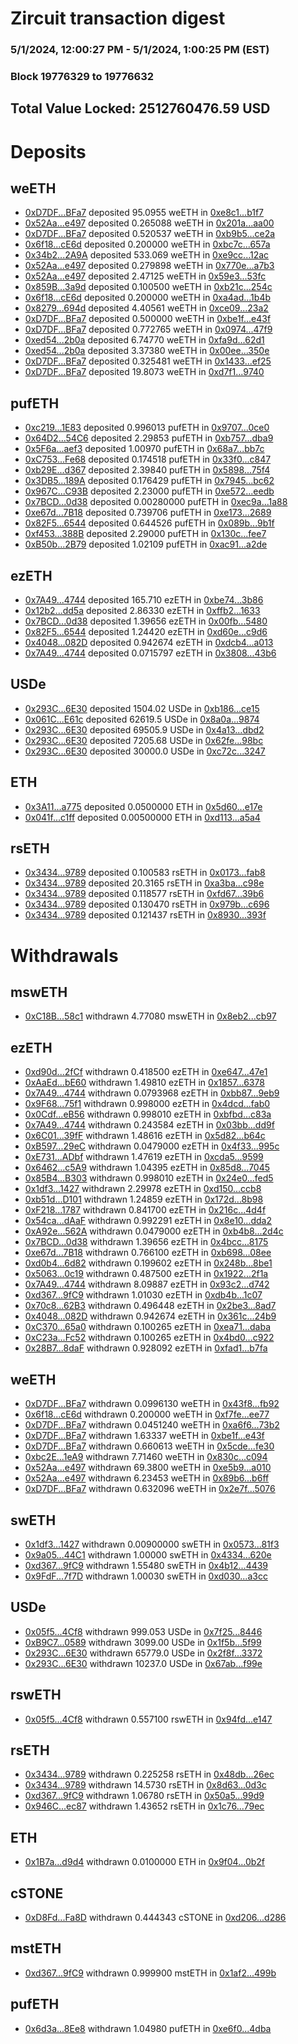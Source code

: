 # Zircuit transaction digest
### 5/1/2024, 12:00:27 PM - 5/1/2024, 1:00:25 PM (EST)
### Block 19776329 to 19776632

## Total Value Locked: 2512760476.59 USD

# Deposits
## weETH
- [0xD7DF...BFa7](https://etherscan.io/address/0xD7DF7E085214743530afF339aFC420c7c720BFa7) deposited 95.0955 weETH in [0xe8c1...b1f7](https://etherscan.io/tx/0xD7DF7E085214743530afF339aFC420c7c720BFa7)
- [0x52Aa...e497](https://etherscan.io/address/0x52Aa899454998Be5b000Ad077a46Bbe360F4e497) deposited 0.265088 weETH in [0x201a...aa00](https://etherscan.io/tx/0x52Aa899454998Be5b000Ad077a46Bbe360F4e497)
- [0xD7DF...BFa7](https://etherscan.io/address/0xD7DF7E085214743530afF339aFC420c7c720BFa7) deposited 0.520537 weETH in [0xb9b5...ce2a](https://etherscan.io/tx/0xD7DF7E085214743530afF339aFC420c7c720BFa7)
- [0x6f18...cE6d](https://etherscan.io/address/0x6f18Cf7f1F6e2768799c0DeE6c7b2a4368CCcE6d) deposited 0.200000 weETH in [0xbc7c...657a](https://etherscan.io/tx/0x6f18Cf7f1F6e2768799c0DeE6c7b2a4368CCcE6d)
- [0x34b2...2A9A](https://etherscan.io/address/0x34b2e4CC56B7160d86951310b7351E7983842A9A) deposited 533.069 weETH in [0xe9cc...12ac](https://etherscan.io/tx/0x34b2e4CC56B7160d86951310b7351E7983842A9A)
- [0x52Aa...e497](https://etherscan.io/address/0x52Aa899454998Be5b000Ad077a46Bbe360F4e497) deposited 0.279898 weETH in [0x770e...a7b3](https://etherscan.io/tx/0x52Aa899454998Be5b000Ad077a46Bbe360F4e497)
- [0x52Aa...e497](https://etherscan.io/address/0x52Aa899454998Be5b000Ad077a46Bbe360F4e497) deposited 2.47125 weETH in [0x59e3...53fc](https://etherscan.io/tx/0x52Aa899454998Be5b000Ad077a46Bbe360F4e497)
- [0x859B...3a9d](https://etherscan.io/address/0x859B7A4dE06b3cDa933B2F718F73e55248323a9d) deposited 0.100500 weETH in [0xb21c...254c](https://etherscan.io/tx/0x859B7A4dE06b3cDa933B2F718F73e55248323a9d)
- [0x6f18...cE6d](https://etherscan.io/address/0x6f18Cf7f1F6e2768799c0DeE6c7b2a4368CCcE6d) deposited 0.200000 weETH in [0xa4ad...1b4b](https://etherscan.io/tx/0x6f18Cf7f1F6e2768799c0DeE6c7b2a4368CCcE6d)
- [0x8279...694d](https://etherscan.io/address/0x827917374a4771d27D01f7a11c336Be5C91b694d) deposited 4.40561 weETH in [0xce09...23a2](https://etherscan.io/tx/0x827917374a4771d27D01f7a11c336Be5C91b694d)
- [0xD7DF...BFa7](https://etherscan.io/address/0xD7DF7E085214743530afF339aFC420c7c720BFa7) deposited 0.500000 weETH in [0xbe1f...e43f](https://etherscan.io/tx/0xD7DF7E085214743530afF339aFC420c7c720BFa7)
- [0xD7DF...BFa7](https://etherscan.io/address/0xD7DF7E085214743530afF339aFC420c7c720BFa7) deposited 0.772765 weETH in [0x0974...47f9](https://etherscan.io/tx/0xD7DF7E085214743530afF339aFC420c7c720BFa7)
- [0xed54...2b0a](https://etherscan.io/address/0xed547776687bED75197CdfF619923353d35D2b0a) deposited 6.74770 weETH in [0xfa9d...62d1](https://etherscan.io/tx/0xed547776687bED75197CdfF619923353d35D2b0a)
- [0xed54...2b0a](https://etherscan.io/address/0xed547776687bED75197CdfF619923353d35D2b0a) deposited 3.37380 weETH in [0x00ee...350e](https://etherscan.io/tx/0xed547776687bED75197CdfF619923353d35D2b0a)
- [0xD7DF...BFa7](https://etherscan.io/address/0xD7DF7E085214743530afF339aFC420c7c720BFa7) deposited 0.325481 weETH in [0x1433...ef25](https://etherscan.io/tx/0xD7DF7E085214743530afF339aFC420c7c720BFa7)
- [0xD7DF...BFa7](https://etherscan.io/address/0xD7DF7E085214743530afF339aFC420c7c720BFa7) deposited 19.8073 weETH in [0xd7f1...9740](https://etherscan.io/tx/0xD7DF7E085214743530afF339aFC420c7c720BFa7)
## pufETH
- [0xc219...1E83](https://etherscan.io/address/0xc2192FeE8c65B439D07Ea2c711eDF5749aE31E83) deposited 0.996013 pufETH in [0x9707...0ce0](https://etherscan.io/tx/0xc2192FeE8c65B439D07Ea2c711eDF5749aE31E83)
- [0x64D2...54C6](https://etherscan.io/address/0x64D2F0608aF6D9041cDa0143BfFa9ABC6b6854C6) deposited 2.29853 pufETH in [0xb757...dba9](https://etherscan.io/tx/0x64D2F0608aF6D9041cDa0143BfFa9ABC6b6854C6)
- [0x5F6a...aef3](https://etherscan.io/address/0x5F6af52690818502cf54cC9f0A4782c8c0d8aef3) deposited 1.00970 pufETH in [0x68a7...bb7c](https://etherscan.io/tx/0x5F6af52690818502cf54cC9f0A4782c8c0d8aef3)
- [0xC753...Fe68](https://etherscan.io/address/0xC753AAd7DA922ca9378D8f09CB5986F359E2Fe68) deposited 0.174518 pufETH in [0x33f0...c847](https://etherscan.io/tx/0xC753AAd7DA922ca9378D8f09CB5986F359E2Fe68)
- [0xb29E...d367](https://etherscan.io/address/0xb29Ec5c2Bb4c202517663018DD7CF891CdE4d367) deposited 2.39840 pufETH in [0x5898...75f4](https://etherscan.io/tx/0xb29Ec5c2Bb4c202517663018DD7CF891CdE4d367)
- [0x3DB5...189A](https://etherscan.io/address/0x3DB5b38ef4b433D9C6A664Bd35551BE73313189A) deposited 0.176429 pufETH in [0x7945...bc62](https://etherscan.io/tx/0x3DB5b38ef4b433D9C6A664Bd35551BE73313189A)
- [0x967C...C93B](https://etherscan.io/address/0x967C692EEE82d68bc01d8B89f8D31F967Eb8C93B) deposited 2.23000 pufETH in [0xe572...eedb](https://etherscan.io/tx/0x967C692EEE82d68bc01d8B89f8D31F967Eb8C93B)
- [0x7BCD...0d38](https://etherscan.io/address/0x7BCDC8d492A64c0396bc87EA796a43CF41010d38) deposited 0.00280000 pufETH in [0xec9a...1a88](https://etherscan.io/tx/0x7BCDC8d492A64c0396bc87EA796a43CF41010d38)
- [0xe67d...7B18](https://etherscan.io/address/0xe67d3b0BDfd1D853FBcE6C0898b464e332a67B18) deposited 0.739706 pufETH in [0xe173...2689](https://etherscan.io/tx/0xe67d3b0BDfd1D853FBcE6C0898b464e332a67B18)
- [0x82F5...6544](https://etherscan.io/address/0x82F50eCE44AA21B3C1C8076C98b924Fb3a586544) deposited 0.644526 pufETH in [0x089b...9b1f](https://etherscan.io/tx/0x82F50eCE44AA21B3C1C8076C98b924Fb3a586544)
- [0xf453...388B](https://etherscan.io/address/0xf4536f87d377ca0F179F3427648588bFD0F5388B) deposited 2.29000 pufETH in [0x130c...fee7](https://etherscan.io/tx/0xf4536f87d377ca0F179F3427648588bFD0F5388B)
- [0xB50b...2B79](https://etherscan.io/address/0xB50b5765e1469436B293eF493E8fb0A8Fb172B79) deposited 1.02109 pufETH in [0xac91...a2de](https://etherscan.io/tx/0xB50b5765e1469436B293eF493E8fb0A8Fb172B79)
## ezETH
- [0x7A49...4744](https://etherscan.io/address/0x7A493Be5c2ce014cD049Bf178a1ac0Db1B434744) deposited 165.710 ezETH in [0xbe74...3b86](https://etherscan.io/tx/0x7A493Be5c2ce014cD049Bf178a1ac0Db1B434744)
- [0x12b2...dd5a](https://etherscan.io/address/0x12b242CDAd31e395BfA9880DB431AA7b3853dd5a) deposited 2.86330 ezETH in [0xffb2...1633](https://etherscan.io/tx/0x12b242CDAd31e395BfA9880DB431AA7b3853dd5a)
- [0x7BCD...0d38](https://etherscan.io/address/0x7BCDC8d492A64c0396bc87EA796a43CF41010d38) deposited 1.39656 ezETH in [0x00fb...5480](https://etherscan.io/tx/0x7BCDC8d492A64c0396bc87EA796a43CF41010d38)
- [0x82F5...6544](https://etherscan.io/address/0x82F50eCE44AA21B3C1C8076C98b924Fb3a586544) deposited 1.24420 ezETH in [0xd60e...c9d6](https://etherscan.io/tx/0x82F50eCE44AA21B3C1C8076C98b924Fb3a586544)
- [0x4048...082D](https://etherscan.io/address/0x40481DFE6eEFdB483b153161b3B571C6e631082D) deposited 0.942674 ezETH in [0xdcb4...a013](https://etherscan.io/tx/0x40481DFE6eEFdB483b153161b3B571C6e631082D)
- [0x7A49...4744](https://etherscan.io/address/0x7A493Be5c2ce014cD049Bf178a1ac0Db1B434744) deposited 0.0715797 ezETH in [0x3808...43b6](https://etherscan.io/tx/0x7A493Be5c2ce014cD049Bf178a1ac0Db1B434744)
## USDe
- [0x293C...6E30](https://etherscan.io/address/0x293C6937D8D82e05B01335F7B33FBA0c8e256E30) deposited 1504.02 USDe in [0xb186...ce15](https://etherscan.io/tx/0x293C6937D8D82e05B01335F7B33FBA0c8e256E30)
- [0x061C...E61c](https://etherscan.io/address/0x061C594850b9fAE25cB8F832Cf24E69fB0CfE61c) deposited 62619.5 USDe in [0x8a0a...9874](https://etherscan.io/tx/0x061C594850b9fAE25cB8F832Cf24E69fB0CfE61c)
- [0x293C...6E30](https://etherscan.io/address/0x293C6937D8D82e05B01335F7B33FBA0c8e256E30) deposited 69505.9 USDe in [0x4a13...dbd2](https://etherscan.io/tx/0x293C6937D8D82e05B01335F7B33FBA0c8e256E30)
- [0x293C...6E30](https://etherscan.io/address/0x293C6937D8D82e05B01335F7B33FBA0c8e256E30) deposited 7205.68 USDe in [0x62fe...98bc](https://etherscan.io/tx/0x293C6937D8D82e05B01335F7B33FBA0c8e256E30)
- [0x293C...6E30](https://etherscan.io/address/0x293C6937D8D82e05B01335F7B33FBA0c8e256E30) deposited 30000.0 USDe in [0xc72c...3247](https://etherscan.io/tx/0x293C6937D8D82e05B01335F7B33FBA0c8e256E30)
## ETH
- [0x3A11...a775](https://etherscan.io/address/0x3A11d5bE8dE6069f18EB995050E9F0A801fDa775) deposited 0.0500000 ETH in [0x5d60...e17e](https://etherscan.io/tx/0x3A11d5bE8dE6069f18EB995050E9F0A801fDa775)
- [0x041f...c1ff](https://etherscan.io/address/0x041feae93C2E4b66e3A0Cd7EA8d9B82bC79Ec1ff) deposited 0.00500000 ETH in [0xd113...a5a4](https://etherscan.io/tx/0x041feae93C2E4b66e3A0Cd7EA8d9B82bC79Ec1ff)
## rsETH
- [0x3434...9789](https://etherscan.io/address/0x34349c5569e7B846c3558961552D2202760A9789) deposited 0.100583 rsETH in [0x0173...fab8](https://etherscan.io/tx/0x34349c5569e7B846c3558961552D2202760A9789)
- [0x3434...9789](https://etherscan.io/address/0x34349c5569e7B846c3558961552D2202760A9789) deposited 20.3165 rsETH in [0xa3ba...c98e](https://etherscan.io/tx/0x34349c5569e7B846c3558961552D2202760A9789)
- [0x3434...9789](https://etherscan.io/address/0x34349c5569e7B846c3558961552D2202760A9789) deposited 0.118577 rsETH in [0xfd67...39b6](https://etherscan.io/tx/0x34349c5569e7B846c3558961552D2202760A9789)
- [0x3434...9789](https://etherscan.io/address/0x34349c5569e7B846c3558961552D2202760A9789) deposited 0.130470 rsETH in [0x979b...c696](https://etherscan.io/tx/0x34349c5569e7B846c3558961552D2202760A9789)
- [0x3434...9789](https://etherscan.io/address/0x34349c5569e7B846c3558961552D2202760A9789) deposited 0.121437 rsETH in [0x8930...393f](https://etherscan.io/tx/0x34349c5569e7B846c3558961552D2202760A9789)
# Withdrawals
## mswETH
- [0xC18B...58c1](https://etherscan.io/address/0xC18B43ED89D57EaB52E217D73d40C3f8e10858c1) withdrawn 4.77080 mswETH in [0x8eb2...cb97](https://etherscan.io/tx/0xC18B43ED89D57EaB52E217D73d40C3f8e10858c1)
## ezETH
- [0xd90d...2fCf](https://etherscan.io/address/0xd90d5aE46165cbd6bFCdD9bDb885915E9E352fCf) withdrawn 0.418500 ezETH in [0xe647...47e1](https://etherscan.io/tx/0xd90d5aE46165cbd6bFCdD9bDb885915E9E352fCf)
- [0xAaEd...bE60](https://etherscan.io/address/0xAaEdd7D337815d10B9bd4e2430a2172F881EbE60) withdrawn 1.49810 ezETH in [0x1857...6378](https://etherscan.io/tx/0xAaEdd7D337815d10B9bd4e2430a2172F881EbE60)
- [0x7A49...4744](https://etherscan.io/address/0x7A493Be5c2ce014cD049Bf178a1ac0Db1B434744) withdrawn 0.0793968 ezETH in [0xbb87...9eb9](https://etherscan.io/tx/0x7A493Be5c2ce014cD049Bf178a1ac0Db1B434744)
- [0x9F68...75f1](https://etherscan.io/address/0x9F6810A42184c9e8d0D7D0E842E7a97b334B75f1) withdrawn 0.998000 ezETH in [0x4dcd...fab0](https://etherscan.io/tx/0x9F6810A42184c9e8d0D7D0E842E7a97b334B75f1)
- [0x0Cdf...eB56](https://etherscan.io/address/0x0Cdf2af757173DcCeBdd2583968A1143e4bDeB56) withdrawn 0.998010 ezETH in [0xbfbd...c83a](https://etherscan.io/tx/0x0Cdf2af757173DcCeBdd2583968A1143e4bDeB56)
- [0x7A49...4744](https://etherscan.io/address/0x7A493Be5c2ce014cD049Bf178a1ac0Db1B434744) withdrawn 0.243584 ezETH in [0x03bb...dd9f](https://etherscan.io/tx/0x7A493Be5c2ce014cD049Bf178a1ac0Db1B434744)
- [0x6C01...39fF](https://etherscan.io/address/0x6C0149ce0CccC9613cF72B0d4AaDF298257139fF) withdrawn 1.48616 ezETH in [0x5d82...b64c](https://etherscan.io/tx/0x6C0149ce0CccC9613cF72B0d4AaDF298257139fF)
- [0xB597...29eC](https://etherscan.io/address/0xB5975F22A566CF59D88aF2C614CE37Fd9f1329eC) withdrawn 0.0479000 ezETH in [0x4f33...995c](https://etherscan.io/tx/0xB5975F22A566CF59D88aF2C614CE37Fd9f1329eC)
- [0xE731...ADbf](https://etherscan.io/address/0xE731566227550469636E48d1f4349005a4D9ADbf) withdrawn 1.47619 ezETH in [0xcda5...9599](https://etherscan.io/tx/0xE731566227550469636E48d1f4349005a4D9ADbf)
- [0x6462...c5A9](https://etherscan.io/address/0x6462E7d38f495Fb1E0670d6E16898393F589c5A9) withdrawn 1.04395 ezETH in [0x85d8...7045](https://etherscan.io/tx/0x6462E7d38f495Fb1E0670d6E16898393F589c5A9)
- [0x85B4...B303](https://etherscan.io/address/0x85B4d72d9c4be619f19C2F13bF06cC0C7323B303) withdrawn 0.998010 ezETH in [0x24e0...fed5](https://etherscan.io/tx/0x85B4d72d9c4be619f19C2F13bF06cC0C7323B303)
- [0x1df3...1427](https://etherscan.io/address/0x1df39cc682e88677C7ec8a54ca784aBFDFD71427) withdrawn 2.29978 ezETH in [0xd150...ccb8](https://etherscan.io/tx/0x1df39cc682e88677C7ec8a54ca784aBFDFD71427)
- [0xb51d...D101](https://etherscan.io/address/0xb51d6de1E1eaEFc010dAb1eD33e5742c1348D101) withdrawn 1.24859 ezETH in [0x172d...8b98](https://etherscan.io/tx/0xb51d6de1E1eaEFc010dAb1eD33e5742c1348D101)
- [0xF218...1787](https://etherscan.io/address/0xF218e9DB5a80F0faB86a7602c9A4f1d28F5f1787) withdrawn 0.841700 ezETH in [0x216c...4d4f](https://etherscan.io/tx/0xF218e9DB5a80F0faB86a7602c9A4f1d28F5f1787)
- [0x54ca...dAaF](https://etherscan.io/address/0x54ca45D7b2252a5A466959bED2862554b0FDdAaF) withdrawn 0.992291 ezETH in [0x8e10...dda2](https://etherscan.io/tx/0x54ca45D7b2252a5A466959bED2862554b0FDdAaF)
- [0xA92e...562A](https://etherscan.io/address/0xA92eBab998525C10F43EC5b2a4289ea4215A562A) withdrawn 0.0479000 ezETH in [0xb4b8...2d4c](https://etherscan.io/tx/0xA92eBab998525C10F43EC5b2a4289ea4215A562A)
- [0x7BCD...0d38](https://etherscan.io/address/0x7BCDC8d492A64c0396bc87EA796a43CF41010d38) withdrawn 1.39656 ezETH in [0x4bcc...8175](https://etherscan.io/tx/0x7BCDC8d492A64c0396bc87EA796a43CF41010d38)
- [0xe67d...7B18](https://etherscan.io/address/0xe67d3b0BDfd1D853FBcE6C0898b464e332a67B18) withdrawn 0.766100 ezETH in [0xb698...08ee](https://etherscan.io/tx/0xe67d3b0BDfd1D853FBcE6C0898b464e332a67B18)
- [0xd0b4...6d82](https://etherscan.io/address/0xd0b46935a8e80c7dbEDc196e443d62725a496d82) withdrawn 0.199602 ezETH in [0x248b...8be1](https://etherscan.io/tx/0xd0b46935a8e80c7dbEDc196e443d62725a496d82)
- [0x5063...0c19](https://etherscan.io/address/0x5063CA919836aC8298b68bc8a2821A0e696e0c19) withdrawn 0.487500 ezETH in [0x1922...2f1a](https://etherscan.io/tx/0x5063CA919836aC8298b68bc8a2821A0e696e0c19)
- [0x7A49...4744](https://etherscan.io/address/0x7A493Be5c2ce014cD049Bf178a1ac0Db1B434744) withdrawn 8.09887 ezETH in [0x93c2...d742](https://etherscan.io/tx/0x7A493Be5c2ce014cD049Bf178a1ac0Db1B434744)
- [0xd367...9fC9](https://etherscan.io/address/0xd367Cc0eD0955dbF88AFc83fB1c7ACc5f4839fC9) withdrawn 1.01030 ezETH in [0xdb4b...1c07](https://etherscan.io/tx/0xd367Cc0eD0955dbF88AFc83fB1c7ACc5f4839fC9)
- [0x70c8...62B3](https://etherscan.io/address/0x70c8aC594cA9FB6181Df8E29E23D06954F4162B3) withdrawn 0.496448 ezETH in [0x2be3...8ad7](https://etherscan.io/tx/0x70c8aC594cA9FB6181Df8E29E23D06954F4162B3)
- [0x4048...082D](https://etherscan.io/address/0x40481DFE6eEFdB483b153161b3B571C6e631082D) withdrawn 0.942674 ezETH in [0x361c...24b9](https://etherscan.io/tx/0x40481DFE6eEFdB483b153161b3B571C6e631082D)
- [0xC370...65a0](https://etherscan.io/address/0xC37080c08EcB568938F6C8CD774A3200D07965a0) withdrawn 0.100265 ezETH in [0xea71...daba](https://etherscan.io/tx/0xC37080c08EcB568938F6C8CD774A3200D07965a0)
- [0xC23a...Fc52](https://etherscan.io/address/0xC23a2Bc59b3861114A83bA77377b3a523C27Fc52) withdrawn 0.100265 ezETH in [0x4bd0...c922](https://etherscan.io/tx/0xC23a2Bc59b3861114A83bA77377b3a523C27Fc52)
- [0x28B7...8daF](https://etherscan.io/address/0x28B76Eb97c7522DeDBC40b4eddE58dA3fD118daF) withdrawn 0.928092 ezETH in [0xfad1...b7fa](https://etherscan.io/tx/0x28B76Eb97c7522DeDBC40b4eddE58dA3fD118daF)
## weETH
- [0xD7DF...BFa7](https://etherscan.io/address/0xD7DF7E085214743530afF339aFC420c7c720BFa7) withdrawn 0.0996130 weETH in [0x43f8...fb92](https://etherscan.io/tx/0xD7DF7E085214743530afF339aFC420c7c720BFa7)
- [0x6f18...cE6d](https://etherscan.io/address/0x6f18Cf7f1F6e2768799c0DeE6c7b2a4368CCcE6d) withdrawn 0.200000 weETH in [0xf7fe...ee77](https://etherscan.io/tx/0x6f18Cf7f1F6e2768799c0DeE6c7b2a4368CCcE6d)
- [0xD7DF...BFa7](https://etherscan.io/address/0xD7DF7E085214743530afF339aFC420c7c720BFa7) withdrawn 0.0451240 weETH in [0xa6f6...73b2](https://etherscan.io/tx/0xD7DF7E085214743530afF339aFC420c7c720BFa7)
- [0xD7DF...BFa7](https://etherscan.io/address/0xD7DF7E085214743530afF339aFC420c7c720BFa7) withdrawn 1.63337 weETH in [0xbe1f...e43f](https://etherscan.io/tx/0xD7DF7E085214743530afF339aFC420c7c720BFa7)
- [0xD7DF...BFa7](https://etherscan.io/address/0xD7DF7E085214743530afF339aFC420c7c720BFa7) withdrawn 0.660613 weETH in [0x5cde...fe30](https://etherscan.io/tx/0xD7DF7E085214743530afF339aFC420c7c720BFa7)
- [0xbc2E...1eA9](https://etherscan.io/address/0xbc2E07a461ef6194545c4BBAd0e3F64679331eA9) withdrawn 7.71460 weETH in [0x830c...c094](https://etherscan.io/tx/0xbc2E07a461ef6194545c4BBAd0e3F64679331eA9)
- [0x52Aa...e497](https://etherscan.io/address/0x52Aa899454998Be5b000Ad077a46Bbe360F4e497) withdrawn 69.3800 weETH in [0xe5b9...a010](https://etherscan.io/tx/0x52Aa899454998Be5b000Ad077a46Bbe360F4e497)
- [0x52Aa...e497](https://etherscan.io/address/0x52Aa899454998Be5b000Ad077a46Bbe360F4e497) withdrawn 6.23453 weETH in [0x89b6...b6ff](https://etherscan.io/tx/0x52Aa899454998Be5b000Ad077a46Bbe360F4e497)
- [0xD7DF...BFa7](https://etherscan.io/address/0xD7DF7E085214743530afF339aFC420c7c720BFa7) withdrawn 0.632096 weETH in [0x2e7f...5076](https://etherscan.io/tx/0xD7DF7E085214743530afF339aFC420c7c720BFa7)
## swETH
- [0x1df3...1427](https://etherscan.io/address/0x1df39cc682e88677C7ec8a54ca784aBFDFD71427) withdrawn 0.00900000 swETH in [0x0573...81f3](https://etherscan.io/tx/0x1df39cc682e88677C7ec8a54ca784aBFDFD71427)
- [0x9a05...44C1](https://etherscan.io/address/0x9a05a906231e0959208B2f76B89678C9fAf044C1) withdrawn 1.00000 swETH in [0x4334...620e](https://etherscan.io/tx/0x9a05a906231e0959208B2f76B89678C9fAf044C1)
- [0xd367...9fC9](https://etherscan.io/address/0xd367Cc0eD0955dbF88AFc83fB1c7ACc5f4839fC9) withdrawn 1.55480 swETH in [0x4b12...4439](https://etherscan.io/tx/0xd367Cc0eD0955dbF88AFc83fB1c7ACc5f4839fC9)
- [0x9FdF...7f7D](https://etherscan.io/address/0x9FdFEF28ccAA40182885D76da88CD23AB2F07f7D) withdrawn 1.00030 swETH in [0xd030...a3cc](https://etherscan.io/tx/0x9FdFEF28ccAA40182885D76da88CD23AB2F07f7D)
## USDe
- [0x05f5...4Cf8](https://etherscan.io/address/0x05f594A1cD1E040B10305fb085Ea135463Cd4Cf8) withdrawn 999.053 USDe in [0x7f25...8446](https://etherscan.io/tx/0x05f594A1cD1E040B10305fb085Ea135463Cd4Cf8)
- [0xB9C7...0589](https://etherscan.io/address/0xB9C72FE30D727D034448b0C0ca115Fd0e5600589) withdrawn 3099.00 USDe in [0x1f5b...5f99](https://etherscan.io/tx/0xB9C72FE30D727D034448b0C0ca115Fd0e5600589)
- [0x293C...6E30](https://etherscan.io/address/0x293C6937D8D82e05B01335F7B33FBA0c8e256E30) withdrawn 65779.0 USDe in [0x2f8f...3372](https://etherscan.io/tx/0x293C6937D8D82e05B01335F7B33FBA0c8e256E30)
- [0x293C...6E30](https://etherscan.io/address/0x293C6937D8D82e05B01335F7B33FBA0c8e256E30) withdrawn 10237.0 USDe in [0x67ab...f99e](https://etherscan.io/tx/0x293C6937D8D82e05B01335F7B33FBA0c8e256E30)
## rswETH
- [0x05f5...4Cf8](https://etherscan.io/address/0x05f594A1cD1E040B10305fb085Ea135463Cd4Cf8) withdrawn 0.557100 rswETH in [0x94fd...e147](https://etherscan.io/tx/0x05f594A1cD1E040B10305fb085Ea135463Cd4Cf8)
## rsETH
- [0x3434...9789](https://etherscan.io/address/0x34349c5569e7B846c3558961552D2202760A9789) withdrawn 0.225258 rsETH in [0x48db...26ec](https://etherscan.io/tx/0x34349c5569e7B846c3558961552D2202760A9789)
- [0x3434...9789](https://etherscan.io/address/0x34349c5569e7B846c3558961552D2202760A9789) withdrawn 14.5730 rsETH in [0x8d63...0d3c](https://etherscan.io/tx/0x34349c5569e7B846c3558961552D2202760A9789)
- [0xd367...9fC9](https://etherscan.io/address/0xd367Cc0eD0955dbF88AFc83fB1c7ACc5f4839fC9) withdrawn 1.06780 rsETH in [0x50a5...99d9](https://etherscan.io/tx/0xd367Cc0eD0955dbF88AFc83fB1c7ACc5f4839fC9)
- [0x946C...ec87](https://etherscan.io/address/0x946C977F3E484A702A1B8E67E754408281A3ec87) withdrawn 1.43652 rsETH in [0x1c76...79ec](https://etherscan.io/tx/0x946C977F3E484A702A1B8E67E754408281A3ec87)
## ETH
- [0x1B7a...d9d4](https://etherscan.io/address/0x1B7a668Ec5B93fF12286B2456CbCa8eEE8EAd9d4) withdrawn 0.0100000 ETH in [0x9f04...0b2f](https://etherscan.io/tx/0x1B7a668Ec5B93fF12286B2456CbCa8eEE8EAd9d4)
## cSTONE
- [0xD8Fd...Fa8D](https://etherscan.io/address/0xD8Fd89AD20D24d9C6Eb501A1dB4d64C12B4eFa8D) withdrawn 0.444343 cSTONE in [0xd206...d286](https://etherscan.io/tx/0xD8Fd89AD20D24d9C6Eb501A1dB4d64C12B4eFa8D)
## mstETH
- [0xd367...9fC9](https://etherscan.io/address/0xd367Cc0eD0955dbF88AFc83fB1c7ACc5f4839fC9) withdrawn 0.999900 mstETH in [0x1af2...499b](https://etherscan.io/tx/0xd367Cc0eD0955dbF88AFc83fB1c7ACc5f4839fC9)
## pufETH
- [0x6d3a...8Ee8](https://etherscan.io/address/0x6d3a55F6f2923F1e00Ba0a3e611D98AdEAaC8Ee8) withdrawn 1.04980 pufETH in [0xe6f0...4dba](https://etherscan.io/tx/0x6d3a55F6f2923F1e00Ba0a3e611D98AdEAaC8Ee8)
